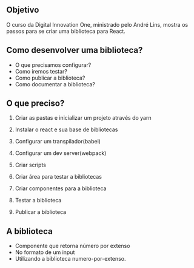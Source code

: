 ## Objetivo

O curso da Digital Innovation One, ministrado pelo André Lins, mostra os passos para se criar uma biblioteca para React.

## Como desenvolver uma biblioteca?

- O que precisamos configurar?
- Como iremos testar?
- Como publicar a biblioteca?
- Como documentar a biblioteca?

## O que preciso?

1. Criar as pastas e inicializar um projeto através do yarn

2. Instalar o react e sua base de bibliotecas

3. Configurar um transpilador(babel)

4. Configurar um dev server(webpack)

5. Criar scripts

6. Criar área para testar a bibliotecas

7. Criar componentes para a biblioteca

8. Testar a biblioteca

9. Publicar a biblioteca

## A biblioteca

- Componente que retorna número por extenso
- No formato de um input
- Utilizando a biblioteca numero-por-extenso.

